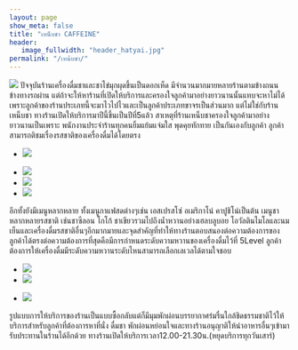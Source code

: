 ```yaml
---
layout: page
show_meta: false
title: "เหน็บชา CAFFEINE"
header:
   image_fullwidth: "header_hatyai.jpg"
permalink: "/เหน๊บชา/"
---
```

<img class="t20" src="{{ site.url }}/images/เหน็บชา1.jpg">
	ปัจจุบันร้านเครื่องดื่มชาและชาไข่มุกผุดขึ้นเป็นดอกเห็ด มีจำนวนมากมายหลายร้านตามข้างถนน ข้างทางรถผ่าน แต่ถ้าจะให้หาร้านที่เปิดให้บริการและครองใจลูกค้ามาอย่างยาวนานนั้นแทบจะหาไม่ได้เพราะลูกค้าของร้านประเภทนี้จะมาไวไปไวและเป็นลูกค้าประเภทขาจรเป็นส่วนมาก แต่ไม่ใช่กับร้านเหน็บชา ทางร้านเปิดให้บริการมาปีนี้ขึ้นเป็นปีที่5แล้ว สาเหตุที่ร้านเหน็บชาครองใจลูกค้ามาอย่างยาวนานเป็นเพราะ พนักงานประจำร้านทุกคนยิ้มแย้มแจ่มใส พุดคุยทักทาย เป็นกันเองกับลูกค้า ลูกค้าสามารถติชมเรื่องรสชาติของเครื่องดื่มได้โดยตรง

<ul class="clearing-thumbs small-block-grid-1" data-clearing>
  <li><a href="{{ site.url }}/images/เหน็บชา2.jpg"><img src="{{ site.url }}/images/เหน็บชา2.jpg"></a></li>
</ul>

<ul class="clearing-thumbs small-block-grid-3" data-clearing>
  <li><a href="{{ site.url }}/images/เหน็บชา3.jpg"><img src="{{ site.url }}/images/เหน็บชา3.jpg"></a></li>
  <li><a href="{{ site.url }}/images/เหน็บชา4.jpg"><img src="{{ site.url }}/images/เหน็บชา4.jpg"></a></li>
  <li><a href="{{ site.url }}/images/เหน็บชา5.jpg"><img src="{{ site.url }}/images/เหน็บชา5.jpg"></a></li>
</ul>

อีกทั้งยังมีเมนูหลากหลาย ทั้งเมนูกาแฟสดต่างๆเช่น เอสเปรสโซ่ อเมริกาโน่ คาปูชิโน่เป็นต้น  เมนูชา หลากหลายรสชาติ เช่นชาซีลอน โกโก้ ชาเขียวรวมไปถึงน้ำหวานอย่างเฮลบลูบอย โอวัลตินไมโลและนมเย็นและเครื่องดื่มรสชาติอื่นๆอีกมากมายและจุดสำคัญที่ทำให้ทางร้านตอบสนองต่อความต้องการของลูกค้าได้ตรงต่อความต้องการที่สุดคือมีการกำหนดระดับความหวานของเครื่องดื่มไว้ที่ 5Level ลูกค้าต้องการให้เครื่องดื่มมีระดับความหวานระดับไหนสามารถเลือกเลเวลได้ตามใจชอบ

<ul class="clearing-thumbs small-block-grid-2" data-clearing>
  <li><a href="{{ site.url }}/images/เหน็บชา6.jpg"><img src="{{ site.url }}/images/เหน็บชา6.jpg"></a></li>
  <li><a href="{{ site.url }}/images/เหน็บชา7.jpg"><img src="{{ site.url }}/images/เหน็บชา7.jpg"></a></li>
</ul>

<ul class="clearing-thumbs small-block-grid-1" data-clearing>
  <li><a href="{{ site.url }}/images/เหน็บชา8.jpg"><img src="{{ site.url }}/images/เหน็บชา8.jpg"></a></li>
</ul>

รูปแบบการให้บริการของร้านเป็นแบบซื้อกลับแต่ก็มีมุมพักผ่อนบรรยากาศร่มรื่นใกล้ชิดธรรมชาติไว้ให้บริการสำหรับลูกค้าที่ต้องการหาที่นั่ง ดื่มชา พักผ่อนหย่อนใจและทางร้านอนุญาติให้นำอาหารอื่นๆเข้ามารับประทานในร้านได้อีกด้วย ทางร้านเปิดให้บริการเวลา12.00-21.30น.(หยุดบริการทุกวันเสาร์)
